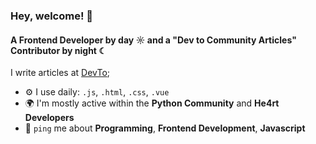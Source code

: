 ### Hey, welcome! 👋

#### A Frontend Developer by day ☼ and a "Dev to Community Articles" Contributor by night ☾

I write articles at [DevTo](https://dev.to/alinesousaa);

- ⚙️ I use daily: `.js`, `.html`, `.css`, `.vue`
- 🌍 I'm mostly active within the **Python Community** and **He4rt Developers**
- 💬 `ping` me about **Programming**, **Frontend Development**, **Javascript**
